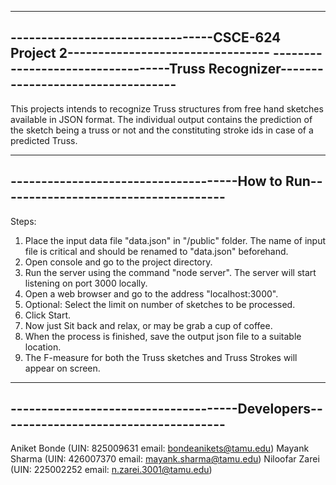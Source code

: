 ------------------------------------------------------------------------------------
---------------------------------CSCE-624 Project 2---------------------------------
----------------------------------Truss Recognizer----------------------------------
------------------------------------------------------------------------------------

This projects intends to recognize Truss structures from free hand sketches available
in JSON format. The individual output contains the prediction of the sketch being a 
truss or not and the constituting stroke ids in case of a predicted Truss.

------------------------------------------------------------------------------------
-------------------------------------How to Run-------------------------------------
------------------------------------------------------------------------------------

Steps:
1. Place the input data file "data.json" in "/public" folder. The name of input file 
	is critical and should be renamed to "data.json" beforehand.
2. Open console and go to the project directory.
3. Run the server using the command "node server". The server will start listening on
	port 3000 locally.
4. Open a web browser and go to the address "localhost:3000". 
5. Optional: Select the limit on number of  sketches to be processed.
6. Click Start.
7. Now just Sit back and relax, or may be grab a cup of coffee.
8. When the process is finished, save the output json file to a suitable location.
9. The F-measure for both the Truss sketches and Truss Strokes will appear on screen.

------------------------------------------------------------------------------------
-------------------------------------Developers-------------------------------------
------------------------------------------------------------------------------------
Aniket Bonde	(UIN: 825009631 email: bondeanikets@tamu.edu)
Mayank Sharma	(UIN: 426007370 email: mayank.sharma@tamu.edu)
Niloofar Zarei  (UIN: 225002252 email: n.zarei.3001@tamu.edu)
